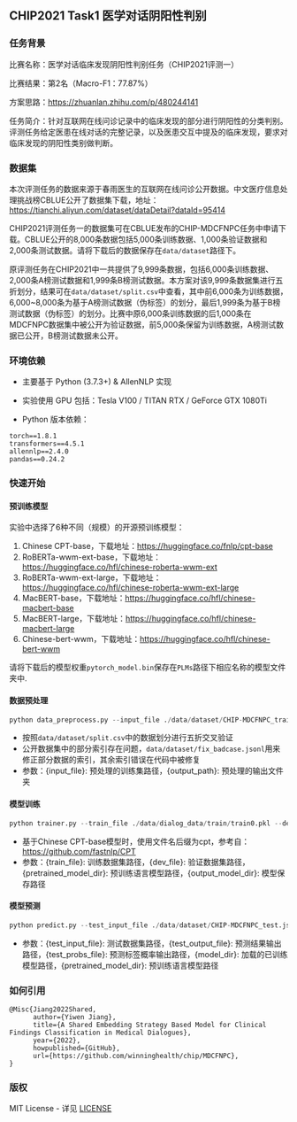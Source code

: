 ## CHIP2021 Task1 医学对话阴阳性判别

### 任务背景

比赛名称：医学对话临床发现阴阳性判别任务（CHIP2021评测一）

比赛结果：第2名（Macro-F1：77.87%）

方案思路：https://zhuanlan.zhihu.com/p/480244141

任务简介：针对互联网在线问诊记录中的临床发现的部分进行阴阳性的分类判别。 评测任务给定医患在线对话的完整记录，以及医患交互中提及的临床发现，要求对临床发现的阴阳性类别做判断。

### 数据集

本次评测任务的数据来源于春雨医生的互联网在线问诊公开数据。中文医疗信息处理挑战榜CBLUE公开了数据集下载，地址：https://tianchi.aliyun.com/dataset/dataDetail?dataId=95414

CHIP2021评测任务一的数据集可在CBLUE发布的CHIP-MDCFNPC任务中申请下载。CBLUE公开的8,000条数据包括5,000条训练数据、1,000条验证数据和2,000条测试数据。请将下载后的数据保存在`data/dataset`路径下。

原评测任务在CHIP2021中一共提供了9,999条数据，包括6,000条训练数据、2,000条A榜测试数据和1,999条B榜测试数据。本方案对该9,999条数据集进行五折划分，结果可在`data/dataset/split.csv`中查看，其中前6,000条为训练数据，6,000~8,000条为基于A榜测试数据（伪标签）的划分，最后1,999条为基于B榜测试数据（伪标签）的划分。比赛中原6,000条训练数据的后1,000条在MDCFNPC数据集中被公开为验证数据，前5,000条保留为训练数据，A榜测试数据已公开，B榜测试数据未公开。

### 环境依赖

- 主要基于 Python (3.7.3+) & AllenNLP 实现

- 实验使用 GPU 包括：Tesla V100 / TITAN RTX / GeForce GTX 1080Ti

- Python 版本依赖：

```
torch==1.8.1
transformers==4.5.1
allennlp==2.4.0
pandas==0.24.2
```

### 快速开始

#### 预训练模型

实验中选择了6种不同（规模）的开源预训练模型：

1. Chinese CPT-base，下载地址：https://huggingface.co/fnlp/cpt-base
2. RoBERTa-wwm-ext-base，下载地址：https://huggingface.co/hfl/chinese-roberta-wwm-ext
3. RoBERTa-wwm-ext-large，下载地址：https://huggingface.co/hfl/chinese-roberta-wwm-ext-large
4. MacBERT-base，下载地址：https://huggingface.co/hfl/chinese-macbert-base
5. MacBERT-large，下载地址：https://huggingface.co/hfl/chinese-macbert-large
6. Chinese-bert-wwm，下载地址：https://huggingface.co/hfl/chinese-bert-wwm

请将下载后的模型权重`pytorch_model.bin`保存在`PLMs`路径下相应名称的模型文件夹中.

#### 数据预处理

```python
python data_preprocess.py --input_file ./data/dataset/CHIP-MDCFNPC_train.jsonl --output_path ./data/dialog_data
```

- 按照`data/dataset/split.csv`中的数据划分进行五折交叉验证
- 公开数据集中的部分索引存在问题，`data/dataset/fix_badcase.jsonl`用来修正部分数据的索引，其余索引错误在代码中被修复
- 参数：{input_file}: 预处理的训练集路径，{output_path}: 预处理的输出文件夹

#### 模型训练

```python
python trainer.py --train_file ./data/dialog_data/train/train0.pkl --dev_file ./data/dialog_data/valid/valid0.pkl --pretrained_model_dir ./PLMs/Roberta_base --output_model_dir ./save_model/Roberta_base/save_model_0 --cuda_id cuda:0 --batch_size 10 --num_train_epochs 5 --patience 2 --gradient_accumulation_steps 2
```

- 基于Chinese CPT-base模型时，使用文件名后缀为cpt，参考自：https://github.com/fastnlp/CPT
- 参数：{train_file}: 训练数据集路径，{dev_file}: 验证数据集路径，{pretrained_model_dir}: 预训练语言模型路径，{output_model_dir}: 模型保存路径

#### 模型预测

```python
python predict.py --test_input_file ./data/dataset/CHIP-MDCFNPC_test.jsonl.txt --test_output_file ./prediction_results/Roberta_base/submission_0.txt --test_probs_file ./prediction_results/Roberta_base/probs_0.json --model_dir ./save_model/Roberta_base/save_model_0 --pretrained_model_dir ./PLMs/Roberta_base --cuda_id cuda:0 --batch_size 48
```

- 参数：{test_input_file}: 测试数据集路径，{test_output_file}: 预测结果输出路径，{test_probs_file}: 预测标签概率输出路径，{model_dir}: 加载的已训练模型路径，{pretrained_model_dir}: 预训练语言模型路径

### 如何引用

```
@Misc{Jiang2022Shared,
      author={Yiwen Jiang},
      title={A Shared Embedding Strategy Based Model for Clinical Findings Classification in Medical Dialogues},
      year={2022},
	  howpublished={GitHub},
      url={https://github.com/winninghealth/chip/MDCFNPC},
}
```

### 版权

MIT License - 详见 [LICENSE](LICENSE)

